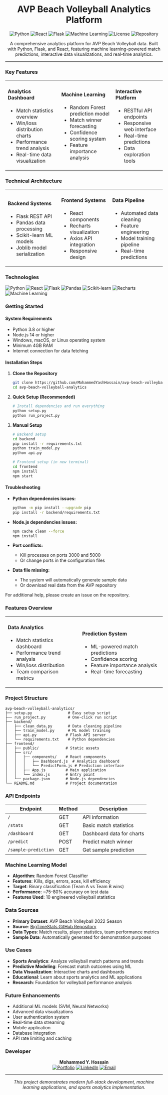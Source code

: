 # <h1 align="center">AVP Beach Volleyball Analytics Platform</h1>

<p align="center">
  <img alt="Python" src="https://img.shields.io/badge/Python-3776AB?style=for-the-badge&logo=python&logoColor=white"/>
  <img alt="React" src="https://img.shields.io/badge/React-20232A?style=for-the-badge&logo=react&logoColor=61DAFB"/>
  <img alt="Flask" src="https://img.shields.io/badge/Flask-000000?style=for-the-badge&logo=flask&logoColor=white"/>
  <img alt="Machine Learning" src="https://img.shields.io/badge/Machine%20Learning-FF6F61?style=for-the-badge"/>
  <img alt="License" src="https://img.shields.io/badge/License-MIT-blue?style=for-the-badge"/>
  <img alt="Repository" src="https://img.shields.io/badge/GitHub-MohammedYashHossain-181717?style=for-the-badge&logo=github"/>
</p>

<p align="center">
  A comprehensive analytics platform for AVP Beach Volleyball data. Built with Python, Flask, and React, featuring machine learning-powered match predictions, interactive data visualizations, and real-time analytics.
</p>

---

### Key Features

<table>
<tr>
<td>

#### Analytics Dashboard
- Match statistics overview
- Win/loss distribution charts
- Performance trend analysis
- Real-time data visualization

</td>
<td>

#### Machine Learning
- Random Forest prediction model
- Match winner forecasting
- Confidence scoring system
- Feature importance analysis

</td>
<td>

#### Interactive Platform
- RESTful API endpoints
- Responsive web interface
- Real-time predictions
- Data exploration tools

</td>
</tr>
</table>

### Technical Architecture

<table>
<tr>
<td>

#### Backend Systems
- Flask REST API
- Pandas data processing
- Scikit-learn ML models
- Joblib model serialization

</td>
<td>

#### Frontend Systems
- React components
- Recharts visualization
- Axios API integration
- Responsive design

</td>
<td>

#### Data Pipeline
- Automated data cleaning
- Feature engineering
- Model training pipeline
- Real-time predictions

</td>
</tr>
</table>

### Technologies

![Python](https://img.shields.io/badge/-Python-3776AB?style=flat&logo=python&logoColor=white)
![React](https://img.shields.io/badge/-React-20232A?style=flat&logo=react&logoColor=61DAFB)
![Flask](https://img.shields.io/badge/-Flask-000000?style=flat&logo=flask&logoColor=white)
![Pandas](https://img.shields.io/badge/-Pandas-150458?style=flat&logo=pandas&logoColor=white)
![Scikit-learn](https://img.shields.io/badge/-Scikit--learn-F7931E?style=flat&logo=scikit-learn&logoColor=white)
![Recharts](https://img.shields.io/badge/-Recharts-FF6B6B?style=flat)
![Machine Learning](https://img.shields.io/badge/-Machine%20Learning-FF6F61?style=flat)

### Getting Started

#### System Requirements
- Python 3.8 or higher
- Node.js 14 or higher
- Windows, macOS, or Linux operating system
- Minimum 4GB RAM
- Internet connection for data fetching

#### Installation Steps

1. **Clone the Repository**
   ```bash
   git clone https://github.com/MohammedYashHossain/avp-beach-volleyball-analytics.git
   cd avp-beach-volleyball-analytics
   ```

2. **Quick Setup (Recommended)**
   ```bash
   # Install dependencies and run everything
   python setup.py
   python run_project.py
   ```

3. **Manual Setup**
   ```bash
   # Backend setup
   cd backend
   pip install -r requirements.txt
   python train_model.py
   python api.py
   
   # Frontend setup (in new terminal)
   cd frontend
   npm install
   npm start
   ```

#### Troubleshooting

- **Python dependencies issues:**
  ```bash
  python -m pip install --upgrade pip
  pip install -r backend/requirements.txt
  ```

- **Node.js dependencies issues:**
  ```bash
  npm cache clean --force
  npm install
  ```

- **Port conflicts:**
  - Kill processes on ports 3000 and 5000
  - Or change ports in the configuration files

- **Data file missing:**
  - The system will automatically generate sample data
  - Or download real data from the AVP repository

For additional help, please create an issue on the repository.

### Features Overview

<table>
<tr>
<td>

#### Data Analytics
- Match statistics dashboard
- Performance trend analysis
- Win/loss distribution
- Team comparison metrics

</td>
<td>

#### Prediction System
- ML-powered match predictions
- Confidence scoring
- Feature importance analysis
- Real-time forecasting

</td>
</tr>
</table>

### Project Structure

```
avp-beach-volleyball-analytics/
├── setup.py                # Easy setup script
├── run_project.py          # One-click run script
├── backend/
│   ├── clean_data.py       # Data cleaning pipeline
│   ├── train_model.py      # ML model training
│   ├── api.py             # Flask API server
│   └── requirements.txt    # Python dependencies
├── frontend/
│   ├── public/            # Static assets
│   ├── src/
│   │   ├── components/    # React components
│   │   │   ├── Dashboard.js  # Analytics dashboard
│   │   │   └── PredictForm.js # Prediction interface
│   │   ├── App.js         # Main application
│   │   └── index.js       # Entry point
│   └── package.json       # Node.js dependencies
└── README.md              # Project documentation
```

### API Endpoints

| Endpoint | Method | Description |
|----------|--------|-------------|
| `/` | GET | API information |
| `/stats` | GET | Basic match statistics |
| `/dashboard` | GET | Dashboard data for charts |
| `/predict` | POST | Predict match winner |
| `/sample-prediction` | GET | Get sample prediction |

### Machine Learning Model

- **Algorithm**: Random Forest Classifier
- **Features**: Kills, digs, errors, aces, kill efficiency
- **Target**: Binary classification (Team A vs Team B wins)
- **Performance**: ~75-80% accuracy on test data
- **Features Used**: 10 engineered volleyball statistics

### Data Sources

- **Primary Dataset**: AVP Beach Volleyball 2022 Season
- **Source**: [BigTimeStats GitHub Repository](https://github.com/big-time-stats/beach-volleyball)
- **Data Types**: Match results, player statistics, team performance metrics
- **Sample Data**: Automatically generated for demonstration purposes

### Use Cases

- **Sports Analytics**: Analyze volleyball match patterns and trends
- **Predictive Modeling**: Forecast match outcomes using ML
- **Data Visualization**: Interactive charts and dashboards
- **Educational**: Learn about sports analytics and ML applications
- **Research**: Foundation for volleyball performance analysis

### Future Enhancements

- Additional ML models (SVM, Neural Networks)
- Advanced data visualizations
- User authentication system
- Real-time data streaming
- Mobile application
- Database integration
- API rate limiting and caching

### Developer

<p align="center">
  <b>Mohammed Y. Hossain</b><br>
  <a href="https://mohammedyhossain-portfolio.vercel.app/"><img alt="Portfolio" src="https://img.shields.io/badge/Portfolio-View-red?style=flat-square"/></a>
  <a href="https://www.linkedin.com/in/mohammedyhossain/"><img alt="LinkedIn" src="https://img.shields.io/badge/LinkedIn-Connect-blue?style=flat-square&logo=linkedin"/></a>
  <a href="mailto:mohossain.swe@gmail.com"><img alt="Email" src="https://img.shields.io/badge/Email-Contact-D14836?style=flat-square&logo=gmail&logoColor=white"/></a>
</p>

---

<p align="center">
  <i>This project demonstrates modern full-stack development, machine learning applications, and sports analytics implementation.</i>
</p>

